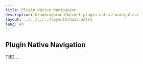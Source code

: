 ```yaml
---
title: Plugin Native Navigation
description: brandingbrand/kernel-plugin-native-navigation
layout: ../../../../layouts/docs.astro
lang: en
---
```


## Plugin Native Navigation

TBD...
